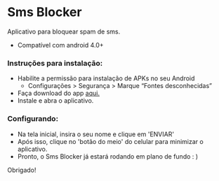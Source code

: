 # Sms Blocker

Aplicativo para bloquear spam de sms.

  - Compatível com android 4.0+

### Instruções para instalação:
* Habilite a permissão para instalação de APKs no seu Android
    * Configurações > Segurança > Marque “Fontes desconhecidas”
* Faça download do app [aqui.](https://drive.google.com/uc?export=download&id=0B7pOPqyhZ2QmWk51a1lSSVh0cms)
* Instale e abra o aplicativo.

### Configurando:
* Na tela inicial, insira o seu nome e clique em 'ENVIAR'
* Após isso, clique no 'botão do meio' do celular para minimizar o aplicativo.
* Pronto, o Sms Blocker já estará rodando em plano de fundo : )

Obrigado!
